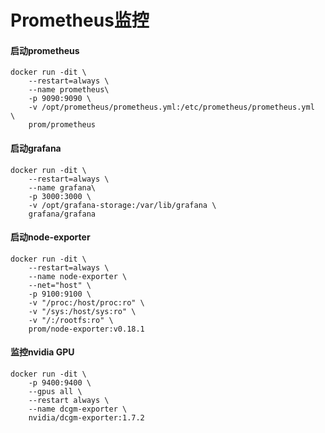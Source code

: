 # Prometheus监控

#### 启动prometheus
```
docker run -dit \
    --restart=always \
    --name prometheus\
    -p 9090:9090 \
    -v /opt/prometheus/prometheus.yml:/etc/prometheus/prometheus.yml  \
    prom/prometheus
```

#### 启动grafana
```
docker run -dit \
    --restart=always \
    --name grafana\
    -p 3000:3000 \
    -v /opt/grafana-storage:/var/lib/grafana \
    grafana/grafana
```
#### 启动node-exporter
```
docker run -dit \
    --restart=always \
    --name node-exporter \
    --net="host" \
    -p 9100:9100 \
    -v "/proc:/host/proc:ro" \
    -v "/sys:/host/sys:ro" \
    -v "/:/rootfs:ro" \
    prom/node-exporter:v0.18.1
```

#### 监控nvidia GPU
```
docker run -dit \
    -p 9400:9400 \
    --gpus all \
    --restart always \
    --name dcgm-exporter \
    nvidia/dcgm-exporter:1.7.2
```

